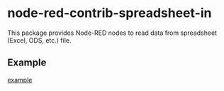 # node-red-contrib-spreadsheet-in

This package provides Node-RED nodes to read data from spreadsheet (Excel, ODS, etc.) file.

## Example

[example](example.png)
